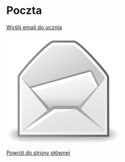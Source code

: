 <head>
    <meta charset="UTF-8">
    <meta name="viewport" content="width=device-width, initial-scale=1.0">
</head>
<body>
    <h1>Poczta</h1>
    <p><a href="mailto:kacper.wp1@wp.pl">Wyślij email do ucznia</a></p>
    <img src="poczta.jpg" alt="Grafika związana z pocztą" width="300">
    <p><a href="https://kejpy.github.io/index.html/">Powrót do strony głównej</a></p>
</body>
</html>
